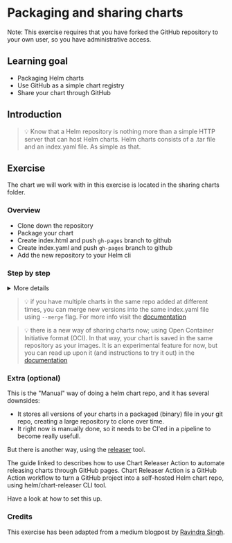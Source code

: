 # Packaging and sharing charts

Note: This exercise requires that you have forked the GitHub repository to your own user, so you have administrative access.

## Learning goal

- Packaging Helm charts
- Use GitHub as a simple chart registry
- Share your chart through GitHub

## Introduction

> :bulb: Know that a Helm repository is nothing more than a simple HTTP server that can host Helm charts.
> Helm charts consists of a .tar file and an index.yaml file.
> As simple as that.

## Exercise

The chart we will work with in this exercise is located in the sharing charts folder.

### Overview

- Clone down the repository
- Package your chart
- Create index.html and push `gh-pages` branch to github
- Create index.yaml and push `gh-pages` branch to github
- Add the new repository to your Helm cli

### Step by step

<details>
      <summary>More details</summary>

**Clone down the repository**

- In the helm-katas folder, make a new folder with your github handle as your name.
- Open a terminal into that folder, and clone down your forked repository.

> :bulb: make sure that the repo you are cloning down is your own, and not the eficode-academy one. Yours will have a URL like the following: https://github.com/yourusername/helm-katas where `yourusername` is replaced with your username.

**Package your chart**

- Open a terminal in the `<yourusername>/helm-katas/sharing-charts` directory
- Package your chart with `helm package sentence-app`
- Move the package out to the root folder of your cloned repository

> the path would be something like this: `/home/ubuntu/helm-katas/YourGHName/helm-katas`

**Create index.html and push `gh-pages` branch to github**

- Add an empty index.html file in the root: `touch index.html`

> Note: this is for github to recognize this as a website and start serving it as content.

- create a branch named `gh-pages` from the main branch, and check it out.
- add the helm chart `.tgz` and the `index.html` to git, make a commit and push it to your new `gh-pages` branch.

> Note: the VSCode instances used would like to login for you with OAuth. We therefore recommend you to use a dummy github account for this due to security considerations.

<details>
      <summary>:bulb: git help</summary>

- Make sure you are in the folder `/home/ubuntu/helm-katas/YourGHName/helm-katas`
- Create and check out a new branch called `gh-pages` by running: `git checkout -b gh-pages`
- Type `git status` to see that you have two new files, your index file and the app in compressed format.
- Add both files to git with with `git add index.html` and `git add sentence-app-0.1.0.tgz`
- Commit both files with `git commit -m "made first gh page"`
- Push them to Github with `git push --set-upstream origin gh-pages`

</details>

- Go to the Settings tab of your Github repository and the `Pages` tab on the left. Here you will see a link, in the format like: https://UserName.github.io/helm-katas/.
- Click the link to see a blank webpage, making sure that the page is served through github.

**Create index.yaml and push `gh-pages` branch to github**

- Use the `helm repo index` command to generate the `index.yaml` file: `helm repo index . --url https://<yourGitHubUsername.github.io/helm-katas`
- Open the newly created file to see that the content matches the below example:

```yaml
apiVersion: v1
entries:
  sentence-app:
  - apiVersion: v2
    appVersion: 1.16.0
    created: "2021-05-18T11:05:16.935664314Z"
    description: A Helm chart for Kubernetes
    digest: 2125cd363e6f764472cb70c7afab5e35170c64ae06630bc7fd15577a40afaef4
    name: sentence-app
    type: application
    urls:
    - https://sofusalbertsen.github.io/helm-katas/sentence-app-0.1.0.tgz
    version: 0.1.0
generated: "2021-05-18T11:05:16.93437855Z"
```

- Add, commit and push the index file to the `gh-pages` branch.

Congratulations! You have now made your first chart repository.

**Add the new repository to your Helm cli**

To test out your newly created repo, try to add it to your helm CLI.

- Add the repository to Helm: `helm repo add my-repo https://<yourGitHubUsername.github.io/helm-katas`
- List your Helm repositories to see the newly added repo: `helm repo list`

```sh
$ helm repo list
NAME    URL
my-repo https://sofusalbertsen.github.io/helm-katas/
```

Great! Your helm repo is live and now you can fetch your helm chart or install your helm chart.

```sh
$ helm install sentence-app my-repo/sentence-app
NAME: sentence-app
LAST DEPLOYED: Tue May 18 11:23:54 2021
NAMESPACE: user1
STATUS: deployed
REVISION: 1
```

- Watch the Kubernetes object gets created with `kubectl get pods,svc`
- Clean up by uninstalling the chart: `helm uninstall sentence-app`

</details>

> :bulb: if you have multiple charts in the same repo added at different times, you can merge new versions into the same index.yaml file using `--merge` flag. For more info visit the [documentation](https://helm.sh/docs/topics/chart_repository/#add-new-charts-to-an-existing-repository)

> :bulb: there is a new way of sharing charts now; using Open Container Initiative format (OCI). In that way, your chart is saved in the same repository as your images. It is an experimental feature for now, but you can read up upon it (and instructions to try it out) in the [documentation](https://helm.sh/docs/topics/registries/#enabling-oci-support)

### Extra (optional)

This is the "Manual" way of doing a helm chart repo, and it has several downsides:

* It stores all versions of your charts in a packaged (binary) file in your git repo, creating a large repository to clone over time.
* It right now is manually done, so it needs to be CI'ed in a pipeline to become really usefull.

But there is another way, using the [releaser](https://helm.sh/docs/howto/chart_releaser_action/) tool.

The guide linked to describes how to use Chart Releaser Action to automate releasing charts through GitHub pages. Chart Releaser Action is a GitHub Action workflow to turn a GitHub project into a self-hosted Helm chart repo, using helm/chart-releaser CLI tool.

Have a look at how to set this up.

### Credits

This exercise has been adapted from a medium blogpost by [Ravindra Singh](https://medium.com/xebia-engineering/how-to-share-helm-chart-via-helm-repository-4cbfc7b1df90).
